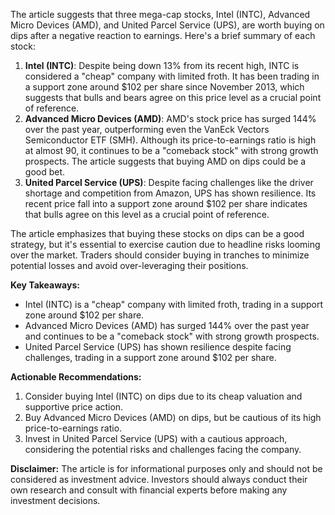 The article suggests that three mega-cap stocks, Intel (INTC), Advanced Micro Devices (AMD), and United Parcel Service (UPS), are worth buying on dips after a negative reaction to earnings. Here's a brief summary of each stock:

1. **Intel (INTC)**: Despite being down 13% from its recent high, INTC is considered a "cheap" company with limited froth. It has been trading in a support zone around $102 per share since November 2013, which suggests that bulls and bears agree on this price level as a crucial point of reference.
2. **Advanced Micro Devices (AMD)**: AMD's stock price has surged 144% over the past year, outperforming even the VanEck Vectors Semiconductor ETF (SMH). Although its price-to-earnings ratio is high at almost 90, it continues to be a "comeback stock" with strong growth prospects. The article suggests that buying AMD on dips could be a good bet.
3. **United Parcel Service (UPS)**: Despite facing challenges like the driver shortage and competition from Amazon, UPS has shown resilience. Its recent price fall into a support zone around $102 per share indicates that bulls agree on this level as a crucial point of reference.

The article emphasizes that buying these stocks on dips can be a good strategy, but it's essential to exercise caution due to headline risks looming over the market. Traders should consider buying in tranches to minimize potential losses and avoid over-leveraging their positions.

**Key Takeaways:**

* Intel (INTC) is a "cheap" company with limited froth, trading in a support zone around $102 per share.
* Advanced Micro Devices (AMD) has surged 144% over the past year and continues to be a "comeback stock" with strong growth prospects.
* United Parcel Service (UPS) has shown resilience despite facing challenges, trading in a support zone around $102 per share.

**Actionable Recommendations:**

1. Consider buying Intel (INTC) on dips due to its cheap valuation and supportive price action.
2. Buy Advanced Micro Devices (AMD) on dips, but be cautious of its high price-to-earnings ratio.
3. Invest in United Parcel Service (UPS) with a cautious approach, considering the potential risks and challenges facing the company.

**Disclaimer:** The article is for informational purposes only and should not be considered as investment advice. Investors should always conduct their own research and consult with financial experts before making any investment decisions.